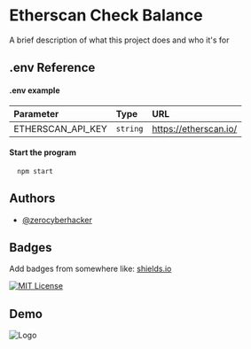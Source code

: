 
# Etherscan Check Balance 

A brief description of what this project does and who it's for


## .env Reference

#### .env example

| Parameter | Type     | URL                |
| :-------- | :------- | :------------------------- |
| ETHERSCAN_API_KEY | `string` | https://etherscan.io/ |

#### Start the program

```
  npm start
```



## Authors

- [@zerocyberhacker](https://github.com/zerocyberhacker)


## Badges

Add badges from somewhere like: [shields.io](https://shields.io/)

[![MIT License](https://img.shields.io/badge/License-MIT-green.svg)](https://choosealicense.com/licenses/mit/)


## Demo



![Logo](https://i.ibb.co/VmZT7qs/Screenshot-2023-05-18-at-9-17-43-AM.png)

